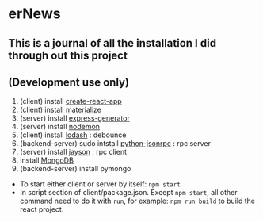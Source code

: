 # erNews
## This is a journal of all the installation I did through out this project
## (Development use only)

1. (client) install [create-react-app](https://github.com/facebookincubator/create-react-app)
2. (client) install [materialize](http://materializecss.com/getting-started.html)
3. (server) install [express-generator](https://expressjs.com/en/starter/generator.html)
4. (server) install [nodemon](https://nodemon.io/)
5. (client) install [lodash](https://lodash.com/) : debounce
6. (backend-server) sudo intstall [python-jsonrpc](https://pypi.python.org/pypi/python-jsonrpc) : rpc server
7. (server) install [jayson](https://github.com/tedeh/jayson) : rpc client
8. install [MongoDB](https://docs.mongodb.com/manual/tutorial/install-mongodb-on-ubuntu/)
9. (backend-server) install pymongo

* To start either client or server by itself: `npm start`
* In script section of client/package.json. Except `npm start`, all other command need to do it with `run`, 
for example: `npm run build` to build the react project.
